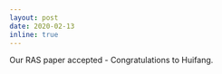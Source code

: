 ```yaml
---
layout: post
date: 2020-02-13
inline: true
---
```


Our RAS paper accepted - Congratulations to Huifang.
